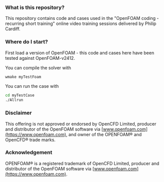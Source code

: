 ### What is this repository?

This repository contains code and cases used in the "OpenFOAM coding - recurring
 short training" online video training sessions delivered by Philip Cardiff.


### Where do I start?

First load a version of OpenFOAM - this code and cases here have been tested
 against OpenFOAM-v2412.

You can compile the solver with

```bash
wmake myTestFoam
```

You can run the case with

```bash
cd myTestCase
./Allrun
```


### Disclaimer

This offering is not approved or endorsed by OpenCFD Limited, producer and distributor of the OpenFOAM software via [www.openfoam.com](https://www.openfoam.com), and owner of the OPENFOAM® and OpenCFD® trade marks.


### Acknowledgement

OPENFOAM® is a registered trademark of OpenCFD Limited, producer and distributor of the OpenFOAM software via [www.openfoam.com](https://www.openfoam.com).
